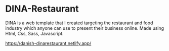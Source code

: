 # DINA-Restaurant
DINA is a web template that I created targeting the restaurant and food industry which anyone can use to present their business online. Made using Html, Css, Sass, Javascript.

https://danish-dinarestaurant.netlify.app/
